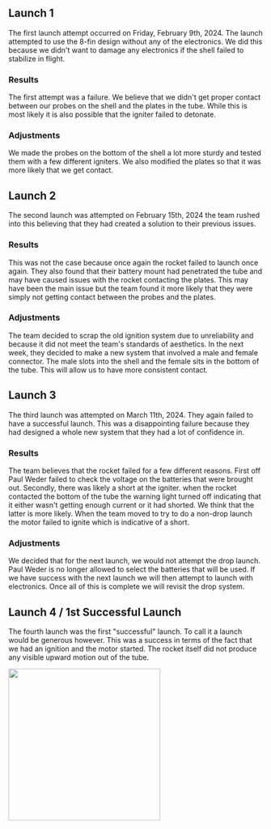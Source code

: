 ## Launch 1

The first launch attempt occurred on Friday, February 9th, 2024. The launch attempted to use the 8-fin design without any of the electronics. We did this because we didn't want to damage any electronics if the shell failed to stabilize in flight. 

### Results

The first attempt was a failure. We believe that we didn't get proper contact between our probes on the shell and the plates in the tube. While this is most likely it is also possible that the igniter failed to detonate. 

### Adjustments

We made the probes on the bottom of the shell a lot more sturdy and tested them with a few different igniters. We also modified the plates so that it was more likely that we get contact.

## Launch 2 

The second launch was attempted on February 15th, 2024 the team rushed into this believing that they had created a solution to their previous issues.



### Results
 This was not the case because once again the rocket failed to launch once again. They also found that their battery mount had penetrated the tube and may have caused issues with the rocket contacting the plates. This may have been the main issue but the team found it more likely that they were simply not getting contact between the probes and the plates.



### Adjustments

The team decided to scrap the old ignition system due to unreliability and because it did not meet the team's standards of aesthetics. In the next week, they decided to make a new system that involved a male and female connector. The male slots into the shell and the female sits in the bottom of the tube. This will allow us to have more consistent contact.

## Launch 3

The third launch was attempted on March 11th, 2024. They again failed to have a successful launch. This was a disappointing failure because they had designed a whole new system that they had a lot of confidence in.

### Results

The team believes that the rocket failed for a few different reasons. First off Paul Weder failed to check the voltage on the batteries that were brought out. Secondly, there was likely a short at the igniter. when the rocket contacted the bottom of the tube the warning light turned off indicating that it either wasn't getting enough current or it had shorted. We think that the latter is more likely. When the team moved to try to do a non-drop launch the motor failed to ignite which is indicative of a short.

### Adjustments

We decided that for the next launch, we would not attempt the drop launch. Paul Weder is no longer allowed to select the batteries that will be used. If we have success with the next launch we will then attempt to launch with electronics. Once all of this is complete we will revisit the drop system.


## Launch 4 / 1st Successful Launch

The fourth launch was the first "successful" launch. To call it a launch would be generous however. This was a success in terms of the fact that we had an ignition and the motor started. The rocket itself did not produce any visible upward motion out of the tube. 


<img src = "https://github.com/Pweder69/SMORT/blob/48975b8509867a4feda575c4828a8f50840fb580/Documentation/Images/Images/ignition1.gif" width =300>